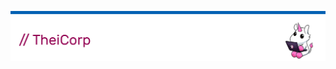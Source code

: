 <p align="center"> <img src="https://raw.githubusercontent.com/TheiCorp/.github/main/github/banner.png"> </p>


<!--
<p align="center"> <img src="https://raw.githubusercontent.com/TheiCorp/.github/main/github/divisorias.png"> </p>


https://github.com/TheiCorp/.github/blob/main/github/divisorias.png?raw=true

**Here are some ideas to get you started:**

🙋‍♀️ A short introduction - what is your organization all about?
🌈 Contribution guidelines - how can the community get involved?
👩‍💻 Useful resources - where can the community find your docs? Is there anything else the community should know?
🍿 Fun facts - what does your team eat for breakfast?
🧙 Remember, you can do mighty things with the power of [Markdown](https://docs.github.com/github/writing-on-github/getting-started-with-writing-and-formatting-on-github/basic-writing-and-formatting-syntax)
-->
